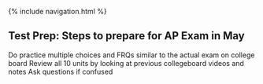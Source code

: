 {% include navigation.html %}

## Test Prep: Steps to prepare for AP Exam in May

Do practice multiple choices and FRQs similar to the actual exam on college board
Review all 10 units by looking at previous collegeboard videos and notes
Ask questions if confused
